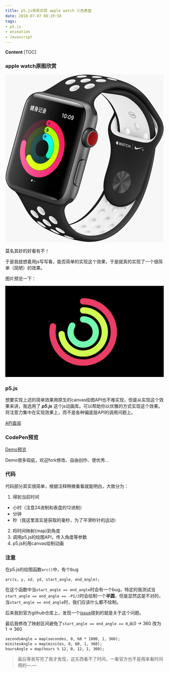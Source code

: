 ```yaml
---
title: p5.js简易实现 apple watch 三色表盘
date: 2018-07-07 08:29:58
tags: 
- p5.js
- animation 
- Javascript
---
```


**Content**
[TOC]

 ### apple watch原图欣赏
![apple原图](./p5-js简易实现-apple-watch-三色表盘/3-1.jpg)

莫名其妙的好看有不！

于是我就想着用js写写看，能否简单的实现这个效果，于是就真的实现了一个很简单（简陋）的效果。

图片预览一下：

![demo截图](./p5-js简易实现-apple-watch-三色表盘/3-2.jpg)

### p5.js

想要实现上述的简单效果用原生的canvas绘图API也不难实现，但是从实现这个效果来讲，我选用了 ***p5.js*** 这个js动画库。可以帮助你以优雅的方式实现这个效果。将注意力集中在实现效果上，而不是各种偏底层API的调用问题上。

[API查阅](https://p5js.org/reference/)

### CodePen预览

[Demo预览](https://codepen.io/randomyang/pen/QxwgGJ)

Demo很多瑕疵，欢迎fork修改、自由创作、使优秀...

### 代码
代码部分其实很简单，根据注释稍微看看就能明白，大致分为：
1. 得到当前时间
* 小时（注意24进制和表盘的12进制）
* 分钟
* 秒（我这里其实是获取的毫秒，为了平滑秒针的运动）
2. 将时间映射(map)到角度
3. 调用p5.js的绘图API，传入角度等参数
4. p5.js利用canvas绘制动画

### 注意
在p5.js的绘图函数`arc()`中，有个bug

```
arc(x, y, xd, yd, start_angle, end_angle);
```
在这个函数中当`start_angle == end_angle`时会有一个bug，特定的我测试当`start_angle == end_angle == -PI/2`时会绘制一个**半圆**，但是显然这是不对的，当`start_angle == end_angle`时，我们应该什么都不绘制。

后来我到官方github仓库上，发现一个[issue](https://github.com/processing/p5.js/issues/2919)提到的就是关于这个问题。


最后我修改了映射区间避免了`start_angle == end_angle == 0`,从0 -> 360 改为 1 -> 360
```
secondsAngle = map(secondes, 0, 60 * 1000, 1, 360);
minitesAngle = map(minites, 0, 60, 1, 360);
hoursAngle = map(hours % 12, 0, 12, 1, 360);
```

> 最后等我写完了我才发现，这东西看不了时间，一看官方也不是用来看时间用的—.— 






